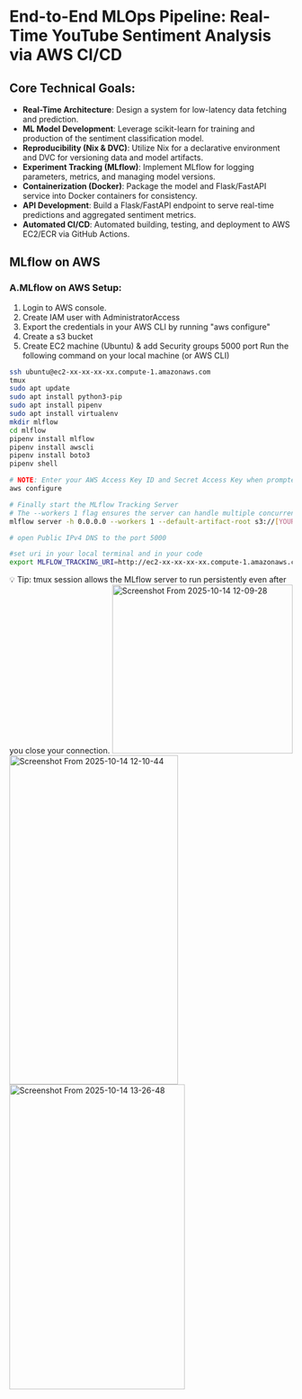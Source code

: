 # End-to-End MLOps Pipeline: Real-Time YouTube Sentiment Analysis via AWS CI/CD

## Core Technical Goals:

* **Real-Time Architecture**: Design a system for low-latency data fetching and prediction.
* **ML Model Development**: Leverage scikit-learn for training and production of the sentiment classification model.
* **Reproducibility (Nix & DVC)**: Utilize Nix for a declarative environment and DVC for versioning data and model artifacts.
* **Experiment Tracking (MLflow)**: Implement MLflow for logging parameters, metrics, and managing model versions.
* **Containerization (Docker)**: Package the model and Flask/FastAPI service into Docker containers for consistency.
* **API Development**: Build a Flask/FastAPI endpoint to serve real-time predictions and aggregated sentiment metrics.
* **Automated CI/CD**: Automated building, testing, and deployment to AWS EC2/ECR via GitHub Actions.

  
## MLflow on AWS
### A.MLflow on AWS Setup:
1. Login to AWS console.
2. Create IAM user with AdministratorAccess
3. Export the credentials in your AWS CLI by running "aws configure"
4. Create a s3 bucket
5. Create EC2 machine (Ubuntu) & add Security groups 5000 port
Run the following command on your local machine (or AWS CLI)
```bash
ssh ubuntu@ec2-xx-xx-xx-xx.compute-1.amazonaws.com
tmux
sudo apt update
sudo apt install python3-pip
sudo apt install pipenv
sudo apt install virtualenv
mkdir mlflow
cd mlflow
pipenv install mlflow
pipenv install awscli
pipenv install boto3
pipenv shell

# NOTE: Enter your AWS Access Key ID and Secret Access Key when prompted
aws configure

# Finally start the MLflow Tracking Server
# The --workers 1 flag ensures the server can handle multiple concurrent requests efficiently.
mlflow server -h 0.0.0.0 --workers 1 --default-artifact-root s3://[YOUR-S3-BUCKET-NAME]/

# open Public IPv4 DNS to the port 5000

#set uri in your local terminal and in your code 
export MLFLOW_TRACKING_URI=http://ec2-xx-xx-xx-xx.compute-1.amazonaws.com:5000/
```
💡 Tip: tmux session allows the MLflow server to run persistently even after you close your connection.
<img width="321" height="300" alt="Screenshot From 2025-10-14 12-09-28" src="https://github.com/user-attachments/assets/88fd9b18-5839-49e0-a202-6c76555b7b88" />
<img width="300" height="585" alt="Screenshot From 2025-10-14 12-10-44" src="https://github.com/user-attachments/assets/8f9acca4-b7d2-414c-9415-c79e43824f18" />
<img width="312" height="542" alt="Screenshot From 2025-10-14 13-26-48" src="https://github.com/user-attachments/assets/bb8cf74b-a52c-42f7-a86f-2d5f13f3ca2e" />


